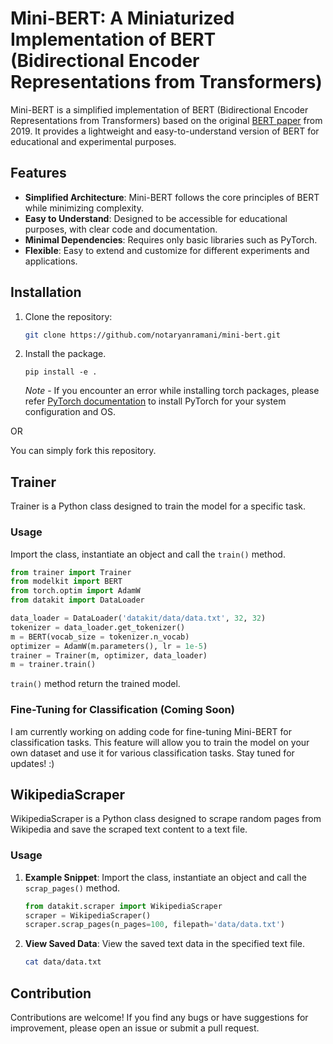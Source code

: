 # Mini-BERT: A Miniaturized Implementation of BERT (Bidirectional Encoder Representations from Transformers)

Mini-BERT is a simplified implementation of BERT (Bidirectional Encoder Representations from Transformers) based on the original [BERT paper](https://arxiv.org/pdf/1810.04805.pdf) from 2019. It provides a lightweight and easy-to-understand version of BERT for educational and experimental purposes.

## Features

- **Simplified Architecture**: Mini-BERT follows the core principles of BERT while minimizing complexity.
- **Easy to Understand**: Designed to be accessible for educational purposes, with clear code and documentation.
- **Minimal Dependencies**: Requires only basic libraries such as PyTorch.
- **Flexible**: Easy to extend and customize for different experiments and applications.

## Installation

1. Clone the repository:
   ```bash
   git clone https://github.com/notaryanramani/mini-bert.git
   ```

2. Install the package.
    ```
    pip install -e .
    ```

    *Note* - If you encounter an error while installing torch packages, please refer [PyTorch documentation](https://pytorch.org/get-started/locally/) to install PyTorch for your system configuration and OS.

OR

You can simply fork this repository. 

## Trainer 

Trainer is a Python class designed to train the model for a specific task.

### Usage
Import the class, instantiate an object and call the `train()` method.

```python
from trainer import Trainer
from modelkit import BERT
from torch.optim import AdamW
from datakit import DataLoader

data_loader = DataLoader('datakit/data/data.txt', 32, 32)
tokenizer = data_loader.get_tokenizer()
m = BERT(vocab_size = tokenizer.n_vocab)
optimizer = AdamW(m.parameters(), lr = 1e-5)
trainer = Trainer(m, optimizer, data_loader)
m = trainer.train()
```

`train()` method return the trained model.

### Fine-Tuning for Classification (Coming Soon)

I am currently working on adding code for fine-tuning Mini-BERT for classification tasks. This feature will allow you to train the model on your own dataset and use it for various classification tasks. Stay tuned for updates! :)


## WikipediaScraper 

WikipediaScraper is a Python class designed to scrape random pages from Wikipedia and save the scraped text content to a text file.

### Usage

1. **Example Snippet**: Import the class, instantiate an object and call the `scrap_pages()` method.
    ```python
    from datakit.scraper import WikipediaScraper
    scraper = WikipediaScraper()
    scraper.scrap_pages(n_pages=100, filepath='data/data.txt')
    ```

2. **View Saved Data**: View the saved text data in the specified text file.
    ```bash
    cat data/data.txt
    ```

## Contribution

Contributions are welcome! If you find any bugs or have suggestions for improvement, please open an issue or submit a pull request.




